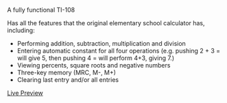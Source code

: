 A fully functional TI-108  
  
Has all the features that the original elementary school calculator has, including:
  
- Performing addition, subtraction, multiplication and division
- Entering automatic constant for all four operations (e.g. pushing 2 + 3 = will give 5, then pushing 4 = will perform 4+3, giving 7.)
- Viewing percents, square roots and negative numbers
- Three-key memory (MRC, M-, M+)
- Clearing last entry and/or all entries

[Live Preview](https://cabruhpro.github.io/calculator/)
